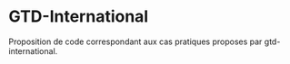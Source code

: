 # GTD-International

Proposition de code correspondant aux cas pratiques proposes par gtd-international.
